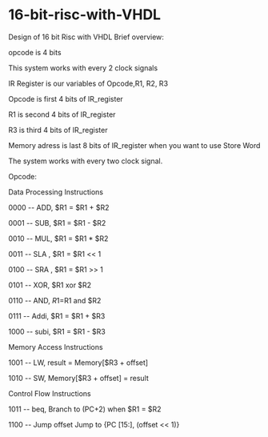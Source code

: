 # 16-bit-risc-with-VHDL
Design of 16 bit Risc with VHDL
Brief overview:

opcode is 4 bits
 
This system works with every 2 clock signals


IR Register is our variables of Opcode,R1, R2, R3

Opcode is first 4 bits of IR_register

R1 is second 4 bits of IR_register

R3 is third 4 bits of IR_register

Memory adress is last 8 bits of IR_register when you want to use Store Word

The system works with every two clock signal. 

Opcode:

Data Processing Instructions

0000 -- ADD, $R1 = $R1 + $R2

0001 -- SUB, $R1 = $R1 - $R2

0010 -- MUL, $R1 = $R1 * $R2

0011 -- SLA , $R1 = $R1 << 1

0100 -- SRA , $R1 = $R1 >> 1

0101 -- XOR, $R1 xor $R2

0110 -- AND, $R1 =$R1 and $R2

0111 -- Addi, $R1 = $R1 + $R3

1000 -- subi, $R1 = $R1 - $R3


Memory Access Instructions

1001 -- LW, result = Memory[$R3 + offset]

1010 -- SW, Memory[$R3 + offset] = result

Control Flow Instructions

1011 -- beq, Branch to (PC+2) when $R1 = $R2

1100 -- Jump offset Jump to {PC [15:], (offset << 1)}
